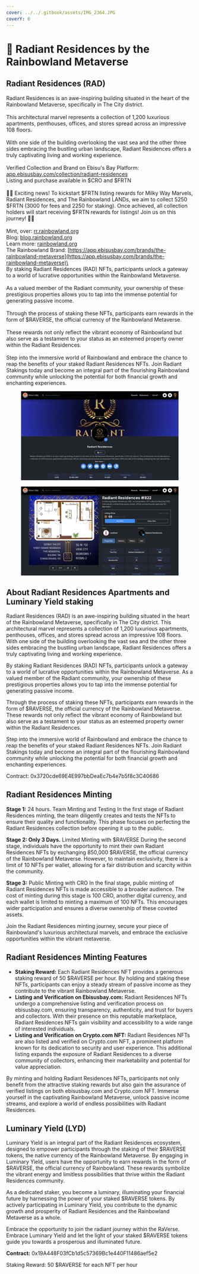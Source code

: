 ```yaml
---
cover: ../../.gitbook/assets/IMG_2364.JPG
coverY: 0
---
```


# 🏨 Radiant Residences by the Rainbowland Metaverse

## **Radiant Residences (RAD)**

Radiant Residences is an awe-inspiring building situated in the heart of the Rainbowland Metaverse, specifically in The City district.\
\
This architectural marvel represents a collection of 1,200 luxurious apartments, penthouses, offices, and stores spread across an impressive 108 floors.\
\
With one side of the building overlooking the vast sea and the other three sides embracing the bustling urban landscape, Radiant Residences offers a truly captivating living and working experience.\
\
Verified Collection and Brand on Ebisu's Bay Platform: [app.ebisusbay.com/collection/radiant-residences](https://app.ebisusbay.com/collection/radiant-residences)\
Listing and purchase available in $CRO and $FRTN\
\
🌌🏡 Exciting news! To kickstart $FRTN listing rewards for Milky Way Marvels, Radiant Residences, and The Rainbowland LANDs, we aim to collect 5250 $FRTN (3000 for fees and 2250 for staking). Once achieved, all collection holders will start receiving $FRTN rewards for listings! Join us on this journey! 🚀💎\
\
Mint, over: [rr.rainbowland.org](http://rr.rainbowland.org)\
Blog: [blog.rainbowland.org](http://blog.rainbowland.org)\
Learn more: [rainbowland.org](http://rainbowland.org)\
The Rainbowland Brand: [https://app.ebisusbay.com/brands/the-rainbowland-metaverse](https://app.ebisusbay.com/brands/the-rainbowland-metaverse)\
\
By staking Radiant Residences (RAD) NFTs, participants unlock a gateway to a world of lucrative opportunities within the Rainbowland Metaverse.\
\
As a valued member of the Radiant community, your ownership of these prestigious properties allows you to tap into the immense potential for generating passive income.\
\
Through the process of staking these NFTs, participants earn rewards in the form of $RAVERSE, the official currency of the Rainbowland Metaverse.\
\
These rewards not only reflect the vibrant economy of Rainbowland but also serve as a testament to your status as an esteemed property owner within the Radiant Residences.\
\
Step into the immersive world of Rainbowland and embrace the chance to reap the benefits of your staked Radiant Residences NFTs. Join Radiant Stakings today and become an integral part of the flourishing Rainbowland community while unlocking the potential for both financial growth and enchanting experiences.

<figure><img src="../../.gitbook/assets/Screenshot 2023-09-17 at 20.37.39.png" alt="Radiant Residences at Ebisusbay marketplace"><figcaption></figcaption></figure>

<figure><img src="../../.gitbook/assets/Screenshot 2023-09-17 at 20.38.32.png" alt="Radiant Residences on Ebisusbay marketplace"><figcaption></figcaption></figure>

## **About Radiant Residences Apartments and** Luminary Yield staking

Radiant Residences (RAD) is an awe-inspiring building situated in the heart of the Rainbowland Metaverse, specifically in The City district. This architectural marvel represents a collection of 1,200 luxurious apartments, penthouses, offices, and stores spread across an impressive 108 floors. With one side of the building overlooking the vast sea and the other three sides embracing the bustling urban landscape, Radiant Residences offers a truly captivating living and working experience.

By staking Radiant Residences (RAD) NFTs, participants unlock a gateway to a world of lucrative opportunities within the Rainbowland Metaverse. As a valued member of the Radiant community, your ownership of these prestigious properties allows you to tap into the immense potential for generating passive income.

Through the process of staking these NFTs, participants earn rewards in the form of $RAVERSE, the official currency of the Rainbowland Metaverse. These rewards not only reflect the vibrant economy of Rainbowland but also serve as a testament to your status as an esteemed property owner within the Radiant Residences.

Step into the immersive world of Rainbowland and embrace the chance to reap the benefits of your staked Radiant Residences NFTs. Join Radiant Stakings today and become an integral part of the flourishing Rainbowland community while unlocking the potential for both financial growth and enchanting experiences.

Contract: 0x3720cde69E4E997bbDeaEc7b4e7b5f8c3C40686

## Radiant Residences Minting

**Stage 1:** 24 hours. Team Minting and Testing In the first stage of Radiant Residences minting, the team diligently creates and tests the NFTs to ensure their quality and functionality. This phase focuses on perfecting the Radiant Residences collection before opening it up to the public.

**Stage 2: Only 3 Days.** Limited Minting with $RAVERSE During the second stage, individuals have the opportunity to mint their own Radiant Residences NFTs by exchanging 850,000 $RAVERSE, the official currency of the Rainbowland Metaverse. However, to maintain exclusivity, there is a limit of 10 NFTs per wallet, allowing for a fair distribution and scarcity within the community.

**Stage 3:** Public Minting with CRO In the final stage, public minting of Radiant Residences NFTs is made accessible to a broader audience. The cost of minting during this stage is 100 CRO, another digital currency, and each wallet is limited to minting a maximum of 100 NFTs. This encourages wider participation and ensures a diverse ownership of these coveted assets.

Join the Radiant Residences minting journey, secure your piece of Rainbowland's luxurious architectural marvels, and embrace the exclusive opportunities within the vibrant metaverse.

## Radiant Residences Minting Features

* **Staking Reward:** Each Radiant Residences NFT provides a generous staking reward of 50 $RAVERSE per hour. By holding and staking these NFTs, participants can enjoy a steady stream of passive income as they contribute to the vibrant Rainbowland Metaverse.
* **Listing and Verification on Ebisusbay.com:** Radiant Residences NFTs undergo a comprehensive listing and verification process on ebisusbay.com, ensuring transparency, authenticity, and trust for buyers and collectors. With their presence on this reputable marketplace, Radiant Residences NFTs gain visibility and accessibility to a wide range of interested individuals.
* **Listing and Verification on Crypto.com NFT:** Radiant Residences NFTs are also listed and verified on Crypto.com NFT, a prominent platform known for its dedication to security and user experience. This additional listing expands the exposure of Radiant Residences to a diverse community of collectors, enhancing their marketability and potential for value appreciation.

By minting and holding Radiant Residences NFTs, participants not only benefit from the attractive staking rewards but also gain the assurance of verified listings on both ebisusbay.com and Crypto.com NFT. Immerse yourself in the captivating Rainbowland Metaverse, unlock passive income streams, and explore a world of endless possibilities with Radiant Residences.

## **Luminary Yield (LYD)**

Luminary Yield is an integral part of the Radiant Residences ecosystem, designed to empower participants through the staking of their $RAVERSE tokens, the native currency of the Rainbowland Metaverse. By engaging in Luminary Yield, users have the opportunity to earn rewards in the form of $RAVERSE, the official currency of Rainbowland. These rewards symbolize the vibrant energy and limitless possibilities that thrive within the Radiant Residences community.

As a dedicated staker, you become a luminary, illuminating your financial future by harnessing the power of your staked $RAVERSE tokens. By actively participating in Luminary Yield, you contribute to the dynamic growth and prosperity of Radiant Residences and the Rainbowland Metaverse as a whole.

Embrace the opportunity to join the radiant journey within the RaVerse. Embrace Luminary Yield and let the light of your staked $RAVERSE tokens guide you towards a prosperous and illuminated future.

**Contract:** 0x19A448F03fCb1d5c57369Bc1e440F11486aef5e2

Staking Reward: 50 $RAVERSE for each NFT per hour
